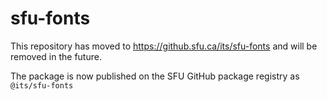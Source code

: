 # sfu-fonts

This repository has moved to https://github.sfu.ca/its/sfu-fonts and will be removed in the future.

The package is now published on the SFU GitHub package registry as `@its/sfu-fonts`
